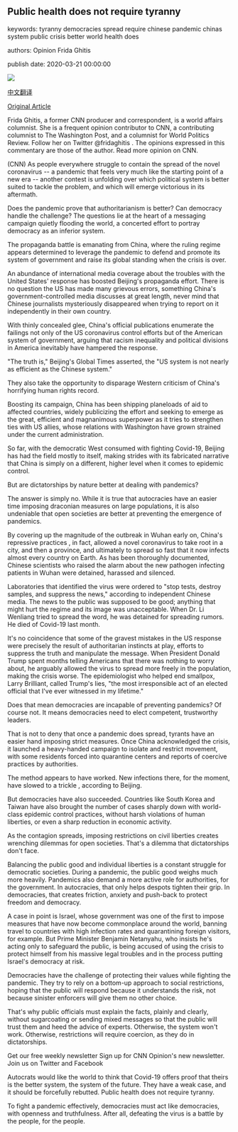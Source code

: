 ## Public health does not require tyranny

keywords: tyranny democracies spread require chinese pandemic chinas system public crisis better world health does

authors: Opinion Frida Ghitis

publish date: 2020-03-21 00:00:00

![](https://cdn.cnn.com/cnnnext/dam/assets/191213092708-trump-xi-jinping-file-super-tease.jpg)

[中文翻译](Public%20health%20does%20not%20require%20tyranny_zh.md)

[Original Article](https://edition.cnn.com/2020/03/21/opinions/public-health-does-not-require-tyranny-ghitis/index.html)

Frida Ghitis, a former CNN producer and correspondent, is a world affairs columnist. She is a frequent opinion contributor to CNN, a contributing columnist to The Washington Post, and a columnist for World Politics Review. Follow her on Twitter @fridaghitis . The opinions expressed in this commentary are those of the author. Read more opinion on CNN.

(CNN) As people everywhere struggle to contain the spread of the novel coronavirus -- a pandemic that feels very much like the starting point of a new era -- another contest is unfolding over which political system is better suited to tackle the problem, and which will emerge victorious in its aftermath.

Does the pandemic prove that authoritarianism is better? Can democracy handle the challenge? The questions lie at the heart of a messaging campaign quietly flooding the world, a concerted effort to portray democracy as an inferior system.

The propaganda battle is emanating from China, where the ruling regime appears determined to leverage the pandemic to defend and promote its system of government and raise its global standing when the crisis is over.

An abundance of international media coverage about the troubles with the United States' response has boosted Beijing's propaganda effort. There is no question the US has made many grievous errors, something China's government-controlled media discusses at great length, never mind that Chinese journalists mysteriously disappeared when trying to report on it independently in their own country.

With thinly concealed glee, China's official publications enumerate the failings not only of the US coronavirus control efforts but of the American system of government, arguing that racism inequality and political divisions in America inevitably have hampered the response.

"The truth is," Beijing's Global Times asserted, the "US system is not nearly as efficient as the Chinese system."

They also take the opportunity to disparage Western criticism of China's horrifying human rights record.

Boosting its campaign, China has been shipping planeloads of aid to affected countries, widely publicizing the effort and seeking to emerge as the great, efficient and magnanimous superpower as it tries to strengthen ties with US allies, whose relations with Washington have grown strained under the current administration.

So far, with the democratic West consumed with fighting Covid-19, Beijing has had the field mostly to itself, making strides with its fabricated narrative that China is simply on a different, higher level when it comes to epidemic control.

But are dictatorships by nature better at dealing with pandemics?

The answer is simply no. While it is true that autocracies have an easier time imposing draconian measures on large populations, it is also undeniable that open societies are better at preventing the emergence of pandemics.

By covering up the magnitude of the outbreak in Wuhan early on, China's repressive practices , in fact, allowed a novel coronavirus to take root in a city, and then a province, and ultimately to spread so fast that it now infects almost every country on Earth. As has been thoroughly documented, Chinese scientists who raised the alarm about the new pathogen infecting patients in Wuhan were detained, harassed and silenced.

Laboratories that identified the virus were ordered to "stop tests, destroy samples, and suppress the news," according to independent Chinese media. The news to the public was supposed to be good; anything that might hurt the regime and its image was unacceptable. When Dr. Li Wenliang tried to spread the word, he was detained for spreading rumors. He died of Covid-19 last month.

It's no coincidence that some of the gravest mistakes in the US response were precisely the result of authoritarian instincts at play, efforts to suppress the truth and manipulate the message. When President Donald Trump spent months telling Americans that there was nothing to worry about, he arguably allowed the virus to spread more freely in the population, making the crisis worse. The epidemiologist who helped end smallpox, Larry Brilliant, called Trump's lies, "the most irresponsible act of an elected official that I've ever witnessed in my lifetime."

Does that mean democracies are incapable of preventing pandemics? Of course not. It means democracies need to elect competent, trustworthy leaders.

That is not to deny that once a pandemic does spread, tyrants have an easier hand imposing strict measures. Once China acknowledged the crisis, it launched a heavy-handed campaign to isolate and restrict movement, with some residents forced into quarantine centers and reports of coercive practices by authorities.

The method appears to have worked. New infections there, for the moment, have slowed to a trickle , according to Beijing.

But democracies have also succeeded. Countries like South Korea and Taiwan have also brought the number of cases sharply down with world-class epidemic control practices, without harsh violations of human liberties, or even a sharp reduction in economic activity.

As the contagion spreads, imposing restrictions on civil liberties creates wrenching dilemmas for open societies. That's a dilemma that dictatorships don't face.

Balancing the public good and individual liberties is a constant struggle for democratic societies. During a pandemic, the public good weighs much more heavily. Pandemics also demand a more active role for authorities, for the government. In autocracies, that only helps despots tighten their grip. In democracies, that creates friction, anxiety and push-back to protect freedom and democracy.

A case in point is Israel, whose government was one of the first to impose measures that have now become commonplace around the world, banning travel to countries with high infection rates and quarantining foreign visitors, for example. But Prime Minister Benjamin Netanyahu, who insists he's acting only to safeguard the public, is being accused of using the crisis to protect himself from his massive legal troubles and in the process putting Israel's democracy at risk.

Democracies have the challenge of protecting their values while fighting the pandemic. They try to rely on a bottom-up approach to social restrictions, hoping that the public will respond because it understands the risk, not because sinister enforcers will give them no other choice.

That's why public officials must explain the facts, plainly and clearly, without sugarcoating or sending mixed messages so that the public will trust them and heed the advice of experts. Otherwise, the system won't work. Otherwise, restrictions will require coercion, as they do in dictatorships.

Get our free weekly newsletter Sign up for CNN Opinion's new newsletter. Join us on Twitter and Facebook

Autocrats would like the world to think that Covid-19 offers proof that theirs is the better system, the system of the future. They have a weak case, and it should be forcefully rebutted. Public health does not require tyranny.

To fight a pandemic effectively, democracies must act like democracies, with openness and truthfulness. After all, defeating the virus is a battle by the people, for the people.